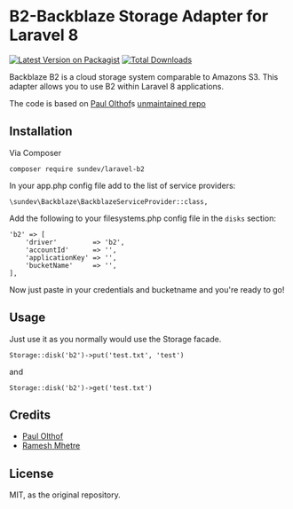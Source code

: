 # B2-Backblaze Storage Adapter for Laravel 8

[![Latest Version on Packagist](https://img.shields.io/packagist/v/sundev/laravel-b2.svg?style=flat-square)](https://packagist.org/packages/sundev/laravel-b2)
[![Total Downloads](https://img.shields.io/packagist/dt/sundev/laravel-b2.svg?style=flat-square)](https://packagist.org/packages/sundev/laravel-b2)

Backblaze B2 is a cloud storage system comparable to Amazons S3. This adapter allows you to use B2 within Laravel 8 applications.

The code is based on [Paul Olthof](https://github.com/hpolthof)s [unmaintained repo](https://github.com/hpolthof/laravel-backblaze)

## Installation

Via Composer
```
composer require sundev/laravel-b2
```

In your app.php config file add to the list of service providers:
```
\sundev\Backblaze\BackblazeServiceProvider::class,
```

Add the following to your filesystems.php config file in the ```disks``` section:
```
'b2' => [
    'driver'         => 'b2',
    'accountId'      => '',
    'applicationKey' => '',
    'bucketName'     => '',
],
```

Now just paste in your credentials and bucketname and you're ready to go!


## Usage

Just use it as you normally would use the Storage facade.
```
Storage::disk('b2')->put('test.txt', 'test')
```
and
```
Storage::disk('b2')->get('test.txt')
```

## Credits

* [Paul Olthof](https://github.com/hpolthof)
* [Ramesh Mhetre](https://github.com/mhetreramesh/flysystem-backblaze)

## License

MIT, as the original repository.
